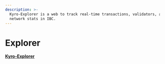 ```yaml
---
description: >-
  Kyro-Explorer is a web to track real-time transactions, validators, and
  network stats in IBC.
---
```


# Explorer

[**Kyro-Explorer**](https://testnet.kyronode.xyz/)
